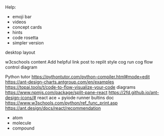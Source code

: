 Help:
* emoji bar
* videos
* concept cards
* hints
* code rosetta
* simpler version


desktop layout

w3cschools content
Add helpful link
post to replit
style cog
run cog
flow control diagram


Python tutor https://pythontutor.com/python-compiler.html#mode=edit
https://ant-design-charts.antgroup.com/en/examples
https://topai.tools/t/code-to-flow-visualize-your-code diagrams
https://www.npmjs.com/package/split-pane-react
https://2fd.github.io/ant-design-icons/#
react ace + pyiode runner
bultins doc https://www.w3schools.com/python/ref_func_print.asp
https://ant.design/docs/react/recommendation

* atom
* molecule
* compound
